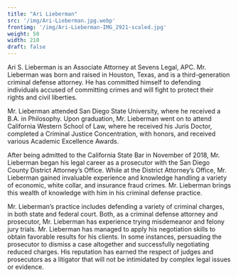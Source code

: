 ```yaml
---
title: "Ari Lieberman"
src: '/img/Ari-Lieberman.jpg.webp'
frontimg: '/img/Ari-Lieberman-IMG_2921-scaled.jpg'
weight: 50
width: 210
draft: false
---
```


Ari S. Lieberman is an Associate Attorney at Sevens Legal, APC. Mr. Lieberman was born and raised in Houston, Texas, and is a third-generation criminal defense attorney. He has committed himself to defending individuals accused of committing crimes and will fight to protect their rights and civil liberties.

Mr. Lieberman attended San Diego State University, where he received a B.A. in Philosophy. Upon graduation, Mr. Lieberman went on to attend California Western School of Law, where he received his Juris Doctor, completed a Criminal Justice Concentration, with honors, and received various Academic Excellence Awards.

After being admitted to the California State Bar in November of 2018, Mr. Lieberman began his legal career as a prosecutor with the San Diego County District Attorney’s Office. While at the District Attorney’s Office, Mr. Lieberman gained invaluable experience and knowledge handling a variety of economic, white collar, and insurance fraud crimes. Mr. Lieberman brings this wealth of knowledge with him in his criminal defense practice.

Mr. Lieberman’s practice includes defending a variety of criminal charges, in both state and federal court. Both, as a criminal defense attorney and prosecutor, Mr. Lieberman has experience trying misdemeanor and felony jury trials. Mr. Lieberman has managed to apply his negotiation skills to obtain favorable results for his clients. In some instances, persuading the prosecutor to dismiss a case altogether and successfully negotiating reduced charges. His reputation has earned the respect of judges and prosecutors as a litigator that will not be intimidated by complex legal issues or evidence.